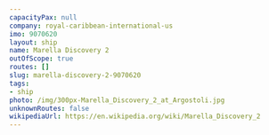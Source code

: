 ```yaml
---
capacityPax: null
company: royal-caribbean-international-us
imo: 9070620
layout: ship
name: Marella Discovery 2
outOfScope: true
routes: []
slug: marella-discovery-2-9070620
tags:
- ship
photo: /img/300px-Marella_Discovery_2_at_Argostoli.jpg
unknownRoutes: false
wikipediaUrl: https://en.wikipedia.org/wiki/Marella_Discovery_2
---
```

